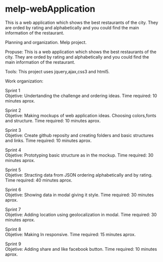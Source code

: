 # melp-webApplication
This is a web application which shows the best restaurants of the city. They are orded by rating and alphabetically and you could find the main information of the restaurant.


Planning and organization.
Melp project.

Propuse:
This is a web application which shows the best restaurants of the city.
They are orded by rating and alphabetically and you could find the main information of the restaurant.

Tools:
This project uses jquery,ajax,css3 and html5.

Work organization:

Sprint 1                                     
Objetive:
Undertanding the challenge and ordering ideas.
Time required:
10 minutes aprox.

Sprint 2                                     
Objetive:
Making mockups of web application ideas.
Choosing colors,fonts and structure.
Time required:
10 minutes aprox.

Sprint 3                                     
Objetive:
Create github reposity and creating folders and basic structures and links.
Time required:
10 minutes aprox.

Sprint 4                                     
Objetive:
Prototyping basic structure as in the mockup.
Time required:
30 minutes aprox.

Sprint 5                                     
Objetive:
Stracting data from JSON ordering alphabetically and by rating.
Time required:
40 minutes aprox.

Sprint 6                                     
Objetive:
Showing data in modal giving it style.
Time required:
30 minutes aprox.
  
Sprint 7                                     
Objetive:
Adding location using geolocalization in modal.
Time required:
30 minutes aprox.

Sprint 8                                     
Objetive:
Making In responsive.
Time required:
15 minutes aprox.

Sprint 9                                     
Objetive:
Adding share and like facebook button.
Time required:
10 minutes aprox.